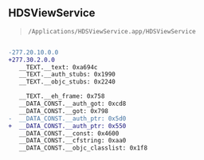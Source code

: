 ## HDSViewService

> `/Applications/HDSViewService.app/HDSViewService`

```diff

-277.20.10.0.0
+277.30.2.0.0
   __TEXT.__text: 0xa694c
   __TEXT.__auth_stubs: 0x1990
   __TEXT.__objc_stubs: 0x2240

   __TEXT.__eh_frame: 0x758
   __DATA_CONST.__auth_got: 0xcd8
   __DATA_CONST.__got: 0x798
-  __DATA_CONST.__auth_ptr: 0x5d0
+  __DATA_CONST.__auth_ptr: 0x550
   __DATA_CONST.__const: 0x4600
   __DATA_CONST.__cfstring: 0xaa0
   __DATA_CONST.__objc_classlist: 0x1f8

```
